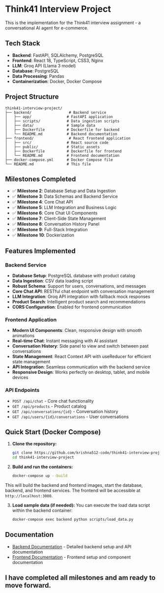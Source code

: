 # Think41 Interview Project

This is the implementation for the Think41 interview assignment - a conversational AI agent for e-commerce.

## Tech Stack
- **Backend**: FastAPI, SQLAlchemy, PostgreSQL
- **Frontend**: React 18, TypeScript, CSS3, Nginx
- **LLM**: Groq API (Llama 3 model)
- **Database**: PostgreSQL
- **Data Processing**: Pandas
- **Containerization**: Docker, Docker Compose

## Project Structure
```
think41-interview-project/
├── backend/                 # Backend service
│   ├── app/                # FastAPI application
│   ├── scripts/            # Data ingestion scripts
│   ├── data/               # Sample data
│   ├── Dockerfile          # Dockerfile for backend
│   └── README.md           # Backend documentation
├── frontend/                # React frontend application
│   ├── src/                # React source code
│   ├── public/             # Static assets
│   ├── Dockerfile          # Dockerfile for frontend
│   └── README.md           # Frontend documentation
├── docker-compose.yml      # Docker Compose file
└── README.md               # This file
```

## Milestones Completed
- ✅ **Milestone 2**: Database Setup and Data Ingestion
- ✅ **Milestone 3**: Data Schemas and Backend Service
- ✅ **Milestone 4**: Core Chat API
- ✅ **Milestone 5**: LLM Integration and Business Logic
- ✅ **Milestone 6**: Core Chat UI Components
- ✅ **Milestone 7**: Client-Side State Management
- ✅ **Milestone 8**: Conversation History Panel
- ✅ **Milestone 9**: Full-Stack Integration
- ✅ **Milestone 10**: Dockerization

## Features Implemented

### Backend Service
- **Database Setup**: PostgreSQL database with product catalog
- **Data Ingestion**: CSV data loading script
- **Robust Schema**: Support for users, conversations, and messages
- **Core Chat API**: RESTful chat endpoint with conversation management
- **LLM Integration**: Groq API integration with fallback mock responses
- **Product Search**: Intelligent product search and recommendations
- **CORS Configuration**: Enabled for frontend communication

### Frontend Application
- **Modern UI Components**: Clean, responsive design with smooth animations
- **Real-time Chat**: Instant messaging with AI assistant
- **Conversation History**: Side panel to view and switch between past conversations
- **State Management**: React Context API with useReducer for efficient state management
- **API Integration**: Seamless communication with the backend service
- **Responsive Design**: Works perfectly on desktop, tablet, and mobile devices

### API Endpoints
- `POST /api/chat` - Core chat functionality
- `GET /api/products` - Product catalog
- `GET /api/conversations/{id}` - Conversation history
- `GET /api/users/{id}/conversations` - User conversations

## Quick Start (Docker Compose)

1. **Clone the repository:**
   ```bash
   git clone https://github.com/krishna512-code/think41-interview-project.git
   cd think41-interview-project
   ```

2. **Build and run the containers:**
   ```bash
   docker-compose up --build
   ```

This will build the backend and frontend images, start the database, backend, and frontend services. The frontend will be accessible at `http://localhost:3000`.

3. **Load sample data (if needed):**
   You can execute the load data script within the backend container:
   ```bash
   docker-compose exec backend python scripts/load_data.py
   ```

## Documentation
- [Backend Documentation](backend/README.md) - Detailed backend setup and API documentation
- [Frontend Documentation](frontend/README.md) - Frontend setup and component documentation

## I have completed all milestones and am ready to move forward.
